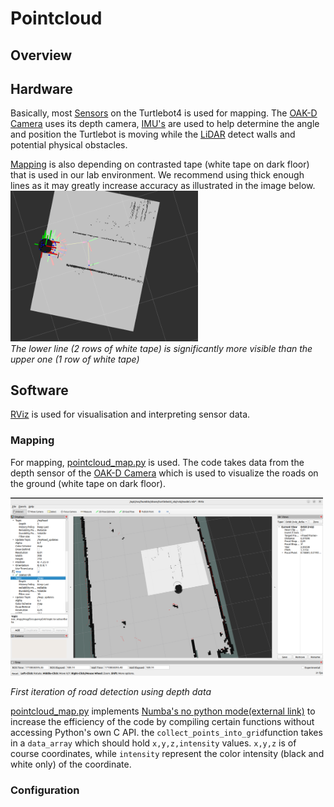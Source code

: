 # Pointcloud

## Overview

## Hardware
Basically, most [Sensors](../../Documentation/TurtleBot4/Sensors/) on the Turtlebot4 is used for mapping. The [OAK-D Camera](../../Documentation/TurtleBot4/Sensors/Camera-OAK-D.md) uses its depth camera, [IMU's](../../Documentation/TurtleBot4/Sensors/Inertial%20Measurement-IMU.md) are used to help determine the angle and position the Turtlebot is moving while the [LiDAR](../../Documentation/TurtleBot4/Sensors/LiDAR.md) detect walls and potential physical obstacles. 

[Mapping](#mapping) is also depending on contrasted tape (white tape on dark floor) that is used in our lab environment. We recommend using thick enough lines as it may greatly increase accuracy as illustrated in the image below.  
<img src="../../Documentation/Assets/Images/Turtlebot4/Software/sc_added_tape_vs_no_added_tape_March20th.png" width="300">  
*The lower line (2 rows of white tape) is significantly more visible than the upper one (1 row of white tape)*

## Software
[RViz](../../Documentation/TurtleBot4/Software/RViz/RViz.md) is used for visualisation and interpreting sensor data. 

### Mapping
For mapping, [pointcloud_map.py](../../Software/TurtleBot4/road_navigate/road_navigate/pointcloud_map.py) is used. The code takes data from the depth sensor of the [OAK-D Camera](../../Documentation/TurtleBot4/Sensors/Camera-OAK-D.md) which is used to visualize the roads on the ground (white tape on dark floor).  

<img src="../../Documentation/Assets/Images/Turtlebot4/Software/RViz_road_detection_v1.png" width="500">  

*First iteration of road detection using depth data*  

[pointcloud_map.py](../../Software/TurtleBot4/road_navigate/road_navigate/pointcloud_map.py) implements [Numba's no python mode(external link)](https://numba.readthedocs.io/en/stable/glossary.html#term-nopython-mode) to increase the efficiency of the code by compiling certain functions without accessing Python's own C API. 
the ```collect_points_into_grid```function takes in a `data_array` which should hold `x,y,z,intensity` values. `x,y,z` is of course coordinates, while `intensity` represent the color intensity (black and white only) of the coordinate. 


### Configuration
